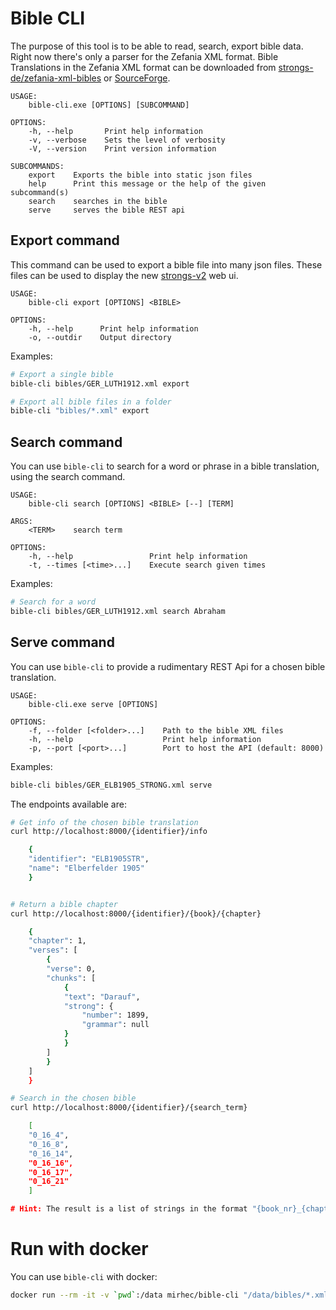 # Bible CLI

The purpose of this tool is to be able to read, search, export bible data. Right
now there's only a parser for the Zefania XML format. Bible Translations
in the Zefania XML format can be downloaded from
[strongs-de/zefania-xml-bibles](https://github.com/strongs-de/zefania-xml-bibles)
or [SourceForge](https://sourceforge.net/projects/zefania-sharp/files/Bibles/).

```
USAGE:
    bible-cli.exe [OPTIONS] [SUBCOMMAND]

OPTIONS:
    -h, --help       Print help information
    -v, --verbose    Sets the level of verbosity
    -V, --version    Print version information

SUBCOMMANDS:
    export    Exports the bible into static json files
    help      Print this message or the help of the given subcommand(s)
    search    searches in the bible
    serve     serves the bible REST api
```

## Export command
This command can be used to export a bible file into many json files. These files
can be used to display the new [strongs-v2](https://github.com/strongs-de/strongs-v2)
web ui.

```
USAGE:
    bible-cli export [OPTIONS] <BIBLE>

OPTIONS:
    -h, --help      Print help information
    -o, --outdir    Output directory
```

Examples:

```bash
# Export a single bible
bible-cli bibles/GER_LUTH1912.xml export

# Export all bible files in a folder
bible-cli "bibles/*.xml" export
```

## Search command

You can use `bible-cli` to search for a word or phrase in a bible translation, using the search command.

```
USAGE:
    bible-cli search [OPTIONS] <BIBLE> [--] [TERM]

ARGS:
    <TERM>    search term

OPTIONS:
    -h, --help                 Print help information
    -t, --times [<time>...]    Execute search given times
```

Examples:

```bash
# Search for a word
bible-cli bibles/GER_LUTH1912.xml search Abraham
```

## Serve command
You can use `bible-cli` to provide a rudimentary REST Api for a chosen bible translation.

```
USAGE:
    bible-cli.exe serve [OPTIONS]

OPTIONS:
    -f, --folder [<folder>...]    Path to the bible XML files
    -h, --help                    Print help information
    -p, --port [<port>...]        Port to host the API (default: 8000)
```

Examples:

```bash
bible-cli bibles/GER_ELB1905_STRONG.xml serve
```

The endpoints available are:

```bash
# Get info of the chosen bible translation
curl http://localhost:8000/{identifier}/info

    {
    "identifier": "ELB1905STR",
    "name": "Elberfelder 1905"
    }


# Return a bible chapter
curl http://localhost:8000/{identifier}/{book}/{chapter}

    {
    "chapter": 1,
    "verses": [
        {
        "verse": 0,
        "chunks": [
            {
            "text": "Darauf",
            "strong": {
                "number": 1899,
                "grammar": null
            }
            }
        ]
        }
    ]
    }

# Search in the chosen bible
curl http://localhost:8000/{identifier}/{search_term}

    [
    "0_16_4",
    "0_16_8",
    "0_16_14",
    "0_16_16",
    "0_16_17",
    "0_16_21"
    ]

# Hint: The result is a list of strings in the format "{book_nr}_{chapter_nr}_{verse_nr}"
```

# Run with docker

You can use `bible-cli` with docker:

```bash
docker run --rm -it -v `pwd`:/data mirhec/bible-cli "/data/bibles/*.xml" export
```
